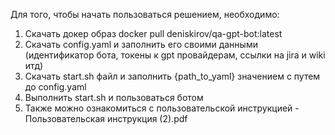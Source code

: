 Для того, чтобы начать пользоваться решением, необходимо:
1) Скачать докер образ docker pull deniskirov/qa-gpt-bot:latest
2) Скачать config.yaml и заполнить его своими данными (идентификатор бота, токены к gpt провайдерам, ссылки на jira и wiki итд)
3) Скачать start.sh файл и заполнить {path_to_yaml} значением с путем до config.yaml
4) Выполнить start.sh и пользоваться ботом
5) Также можно ознакомиться с пользовательской инструкцией - Пользовательская инструкция (2).pdf
